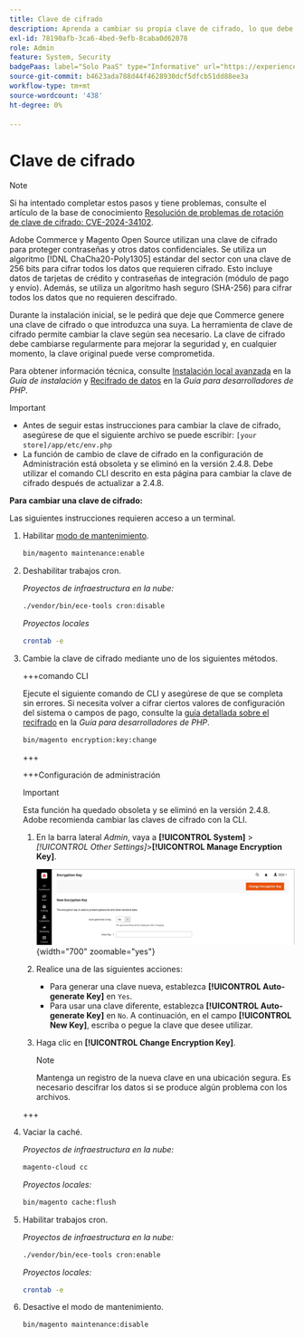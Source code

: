 ```yaml
---
title: Clave de cifrado
description: Aprenda a cambiar su propia clave de cifrado, lo que debe hacer regularmente para mejorar la seguridad.
exl-id: 78190afb-3ca6-4bed-9efb-8caba0d62078
role: Admin
feature: System, Security
badgePaas: label="Solo PaaS" type="Informative" url="https://experienceleague.adobe.com/es/docs/commerce/user-guides/product-solutions" tooltip="Se aplica solo a proyectos de Adobe Commerce en la nube (infraestructura PaaS administrada por Adobe) y a proyectos locales."
source-git-commit: b4623ada788d44f4628930dcf5dfcb51dd88ee3a
workflow-type: tm+mt
source-wordcount: '438'
ht-degree: 0%

---
```


# Clave de cifrado

>[!NOTE]
>
>Si ha intentado completar estos pasos y tiene problemas, consulte el artículo de la base de conocimiento [Resolución de problemas de rotación de clave de cifrado: CVE-2024-34102](https://experienceleague.adobe.com/es/docs/commerce-knowledge-base/kb/troubleshooting/known-issues-patches-attached/troubleshooting-encryption-key-rotation-cve-2024-34102).

Adobe Commerce y Magento Open Source utilizan una clave de cifrado para proteger contraseñas y otros datos confidenciales. Se utiliza un algoritmo [!DNL ChaCha20-Poly1305] estándar del sector con una clave de 256 bits para cifrar todos los datos que requieren cifrado. Esto incluye datos de tarjetas de crédito y contraseñas de integración (módulo de pago y envío). Además, se utiliza un algoritmo hash seguro (SHA-256) para cifrar todos los datos que no requieren descifrado.

Durante la instalación inicial, se le pedirá que deje que Commerce genere una clave de cifrado o que introduzca una suya. La herramienta de clave de cifrado permite cambiar la clave según sea necesario. La clave de cifrado debe cambiarse regularmente para mejorar la seguridad y, en cualquier momento, la clave original puede verse comprometida.

Para obtener información técnica, consulte [Instalación local avanzada](https://experienceleague.adobe.com/docs/commerce-operations/installation-guide/advanced.html?lang=es) en la _Guía de instalación_ y [Recifrado de datos](https://developer.adobe.com/commerce/php/development/security/data-encryption/) en la _Guía para desarrolladores de PHP_.

>[!IMPORTANT]
>
>- Antes de seguir estas instrucciones para cambiar la clave de cifrado, asegúrese de que el siguiente archivo se puede escribir: `[your store]/app/etc/env.php`
>- La función de cambio de clave de cifrado en la configuración de Administración está obsoleta y se eliminó en la versión 2.4.8. Debe utilizar el comando CLI descrito en esta página para cambiar la clave de cifrado después de actualizar a 2.4.8.

**Para cambiar una clave de cifrado:**

Las siguientes instrucciones requieren acceso a un terminal.

1. Habilitar [modo de mantenimiento](https://experienceleague.adobe.com/es/docs/commerce-operations/configuration-guide/setup/application-modes#maintenance-mode).

   ```bash
   bin/magento maintenance:enable
   ```

1. Deshabilitar trabajos cron.

   _Proyectos de infraestructura en la nube:_

   ```bash
   ./vendor/bin/ece-tools cron:disable
   ```

   _Proyectos locales_

   ```bash
   crontab -e
   ```

1. Cambie la clave de cifrado mediante uno de los siguientes métodos.

   +++comando CLI

   Ejecute el siguiente comando de CLI y asegúrese de que se completa sin errores. Si necesita volver a cifrar ciertos valores de configuración del sistema o campos de pago, consulte la [guía detallada sobre el recifrado](https://developer.adobe.com/commerce/php/development/security/data-encryption/) en la _Guía para desarrolladores de PHP_.

   ```bash
   bin/magento encryption:key:change
   ```

   +++

   +++Configuración de administración

   >[!IMPORTANT]
   >
   >Esta función ha quedado obsoleta y se eliminó en la versión 2.4.8. Adobe recomienda cambiar las claves de cifrado con la CLI.

   1. En la barra lateral _Admin_, vaya a **[!UICONTROL System]** > _[!UICONTROL Other Settings]_>**[!UICONTROL Manage Encryption Key]**.

      ![Clave de cifrado del sistema](./assets/encryption-key.png){width="700" zoomable="yes"}

   1. Realice una de las siguientes acciones:

      - Para generar una clave nueva, establezca **[!UICONTROL Auto-generate Key]** en `Yes`.
      - Para usar una clave diferente, establezca **[!UICONTROL Auto-generate Key]** en `No`. A continuación, en el campo **[!UICONTROL New Key]**, escriba o pegue la clave que desee utilizar.

   1. Haga clic en **[!UICONTROL Change Encryption Key]**.

      >[!NOTE]
      >
      >Mantenga un registro de la nueva clave en una ubicación segura. Es necesario descifrar los datos si se produce algún problema con los archivos.

   +++

1. Vaciar la caché.

   _Proyectos de infraestructura en la nube:_

   ```bash
   magento-cloud cc
   ```

   _Proyectos locales:_

   ```bash
   bin/magento cache:flush
   ```

1. Habilitar trabajos cron.

   _Proyectos de infraestructura en la nube:_

   ```bash
   ./vendor/bin/ece-tools cron:enable
   ```

   _Proyectos locales:_

   ```bash
   crontab -e
   ```

1. Desactive el modo de mantenimiento.

   ```bash
   bin/magento maintenance:disable
   ```
